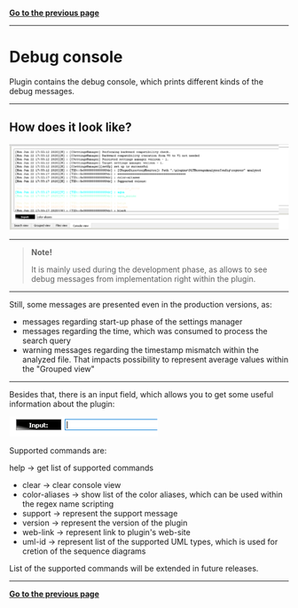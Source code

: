 [**Go to the previous page**](../../README.md)

----

# Debug console

Plugin contains the debug console, which prints different kinds of the debug messages.

----

## How does it look like?

![Screenshot of the "Debug console" appearance](./debug_console_appearance.png)

----

> **Note!**
>
> It is mainly used during the development phase, as allows to see debug messages from implementation right within the plugin.

----

Still, some messages are presented even in the production versions, as:
- messages regarding start-up phase of the settings manager
- messages regarding the time, which was consumed to process the search query
- warning messages regarding the timestamp mismatch within the analyzed file. That impacts possibility to represent average values within the "Grouped view"

----

Besides that, there is an input field, which allows you to get some useful information about the plugin:

![Screenshot of the "Debug console" input field](./debug_console_input.png)

Supported commands are:

help -> get list of supported commands
- clear -> clear console view
- color-aliases -> show list of the color aliases, which can be used within the regex name scripting
- support -> represent the support message
- version -> represent the version of the plugin
- web-link -> represent link to plugin's web-site
- uml-id -> represent list of the supported UML types, which is used for cretion of the sequence diagrams

List of the supported commands will be extended in future releases.

----

[**Go to the previous page**](../../README.md)